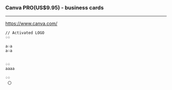 ### Canva PRO(US$9.95) - business cards
---
https://www.canva.com/



```
// Activated LOGO
♤♧

a♤a
a♧a


♤♧
aaaa

♤♧
 〇




```

```

```

```
```



